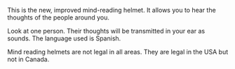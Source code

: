 This is the new, improved mind-reading helmet. It allows you to hear the thoughts of the people around you.

Look at one person. Their thoughts will be transmitted in your ear as sounds. The language used is Spanish.


Mind reading helmets are not legal in all areas. They are legal in the USA but not in Canada.
